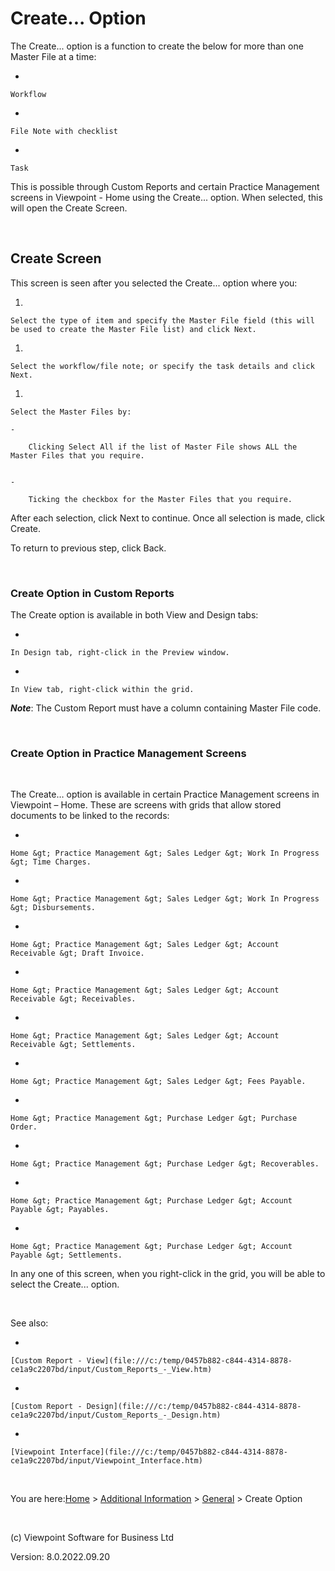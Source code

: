 



# Create... Option
The Create... option is a function to create the below for more than one Master File at a time:

- 
    
    Workflow

- 
    
    File Note with checklist

- 
    
    Task


This is possible through Custom Reports and certain Practice Management screens in Viewpoint - Home using the Create... option. When selected, this will open the Create Screen.

&nbsp;
## Create Screen
This screen is seen after you selected the Create... option where you:

1. 
    
    Select the type of item and specify the Master File field (this will be used to create the Master File list) and click Next.

1. 
    
    Select the workflow/file note; or specify the task details and click Next.

1. 
    
    Select the Master Files by:
        
    - 
        
        Clicking Select All if the list of Master File shows ALL the Master Files that you require.
        
        
    - 
        
        Ticking the checkbox for the Master Files that you require.
        
        
    


After each selection, click Next to continue. Once all selection is made, click Create.

To return to previous step, click Back.

&nbsp;
### Create Option in Custom Reports
The Create option is available in both View and Design tabs:

- 
    
    In Design tab, right-click in the Preview window.

- 
    
    In View tab, right-click within the grid.


<span style="font-weight: bold; font-style: italic;">Note</span>: The Custom Report must have a column containing Master File code.

&nbsp;
### Create Option in Practice Management Screens
&nbsp;

The Create… option is available in certain Practice Management screens in Viewpoint – Home. These are screens with grids that allow stored documents to be linked to the records:

- 
    
    Home &gt; Practice Management &gt; Sales Ledger &gt; Work In Progress &gt; Time Charges.

- 
    
    Home &gt; Practice Management &gt; Sales Ledger &gt; Work In Progress &gt; Disbursements.

- 
    
    Home &gt; Practice Management &gt; Sales Ledger &gt; Account Receivable &gt; Draft Invoice.

- 
    
    Home &gt; Practice Management &gt; Sales Ledger &gt; Account Receivable &gt; Receivables.

- 
    
    Home &gt; Practice Management &gt; Sales Ledger &gt; Account Receivable &gt; Settlements.

- 
    
    Home &gt; Practice Management &gt; Sales Ledger &gt; Fees Payable.

- 
    
    Home &gt; Practice Management &gt; Purchase Ledger &gt; Purchase Order.

- 
    
    Home &gt; Practice Management &gt; Purchase Ledger &gt; Recoverables.

- 
    
    Home &gt; Practice Management &gt; Purchase Ledger &gt; Account Payable &gt; Payables.

- 
    
    Home &gt; Practice Management &gt; Purchase Ledger &gt; Account Payable &gt; Settlements.


In any one of this screen, when you right-click in the grid, you will be able to select the Create... option.

&nbsp;

See also:

- 
    
    [Custom Report - View](file:///c:/temp/0457b882-c844-4314-8878-ce1a9c2207bd/input/Custom_Reports_-_View.htm)

- 
    
    [Custom Report - Design](file:///c:/temp/0457b882-c844-4314-8878-ce1a9c2207bd/input/Custom_Reports_-_Design.htm)

- 
    
    [Viewpoint Interface](file:///c:/temp/0457b882-c844-4314-8878-ce1a9c2207bd/input/Viewpoint_Interface.htm)


&nbsp;

You are here:[Home](file:///c:/temp/0457b882-c844-4314-8878-ce1a9c2207bd/input/Copyright_Notice.htm) &gt; [Additional Information](file:///c:/temp/0457b882-c844-4314-8878-ce1a9c2207bd/input/Confidential_Database.htm) &gt; [General](file:///c:/temp/0457b882-c844-4314-8878-ce1a9c2207bd/input/Confidential_Database.htm) &gt; Create Option

&nbsp;

(c) Viewpoint Software for 
 Business Ltd

Version: 8.0.2022.09.20


